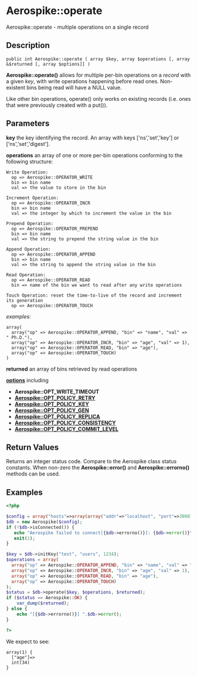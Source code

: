 
# Aerospike::operate

Aerospike::operate - multiple operations on a single record

## Description

```
public int Aerospike::operate ( array $key, array $operations [, array &$returned [, array $options]] )
```

**Aerospike::operate()** allows for multiple per-bin operations on a *record*
with a given *key*, with write operations happening before read ones.
Non-existent bins being read will have a NULL value.

Like other bin operations, operate() only works on existing records
(i.e. ones that were previously created with a put()).

## Parameters

**key** the key identifying the record. An array with keys ['ns','set','key'] or ['ns','set','digest'].

**operations** an array of one or more per-bin operations conforming
to the following structure:
```
Write Operation:
  op => Aerospike::OPERATOR_WRITE
  bin => bin name
  val => the value to store in the bin

Increment Operation:
  op => Aerospike::OPERATOR_INCR
  bin => bin name
  val => the integer by which to increment the value in the bin

Prepend Operation:
  op => Aerospike::OPERATOR_PREPEND
  bin => bin name
  val => the string to prepend the string value in the bin

Append Operation:
  op => Aerospike::OPERATOR_APPEND
  bin => bin name
  val => the string to append the string value in the bin

Read Operation:
  op => Aerospike::OPERATOR_READ
  bin => name of the bin we want to read after any write operations

Touch Operation: reset the time-to-live of the record and increment its generation
  op => Aerospike::OPERATOR_TOUCH
```
*examples:*
```
array(
  array("op" => Aerospike::OPERATOR_APPEND, "bin" => "name", "val" => " Ph.D."),
  array("op" => Aerospike::OPERATOR_INCR, "bin" => "age", "val" => 1),
  array("op" => Aerospike::OPERATOR_READ, "bin" => "age"),
  array("op" => Aerospike::OPERATOR_TOUCH)
)
```

**returned** an array of bins retrieved by read operations

**[options](aerospike.md)** including
- **Aerospike::OPT_WRITE_TIMEOUT**
- **[Aerospike::OPT_POLICY_RETRY](http://www.aerospike.com/apidocs/c/db/d65/group__client__policies.html#gaa9730980a8b0eda8ab936a48009a6718)**
- **[Aerospike::OPT_POLICY_KEY](http://www.aerospike.com/apidocs/c/db/d65/group__client__policies.html#gaa9c8a79b2ab9d3812876c3ec5d1d50ec)**
- **[Aerospike::OPT_POLICY_GEN](http://www.aerospike.com/apidocs/c/db/d65/group__client__policies.html#ga38c1a40903e463e5d0af0141e8c64061)**
- **[Aerospike::OPT_POLICY_REPLICA](http://www.aerospike.com/apidocs/c/db/d65/group__client__policies.html#gabce1fb468ee9cbfe54b7ab834cec79ab)**
- **[Aerospike::OPT_POLICY_CONSISTENCY](http://www.aerospike.com/apidocs/c/db/d65/group__client__policies.html#ga34dbe8d01c941be845145af643f9b5ab)**
- **[Aerospike::OPT_POLICY_COMMIT_LEVEL](http://www.aerospike.com/apidocs/c/db/d65/group__client__policies.html#ga17faf52aeb845998e14ba0f3745e8f23)**

## Return Values

Returns an integer status code.  Compare to the Aerospike class status
constants.  When non-zero the **Aerospike::error()** and
**Aerospike::errorno()** methods can be used.

## Examples

```php
<?php

$config = array("hosts"=>array(array("addr"=>"localhost", "port"=>3000)));
$db = new Aerospike($config);
if (!$db->isConnected()) {
   echo "Aerospike failed to connect[{$db->errorno()}]: {$db->error()}\n";
   exit(1);
}

$key = $db->initKey("test", "users", 1234);
$operations = array(
  array("op" => Aerospike::OPERATOR_APPEND, "bin" => "name", "val" => " Ph.D."),
  array("op" => Aerospike::OPERATOR_INCR, "bin" => "age", "val" => 1),
  array("op" => Aerospike::OPERATOR_READ, "bin" => "age"),
  array("op" => Aerospike::OPERATOR_TOUCH)
);
$status = $db->operate($key, $operations, $returned);
if ($status == Aerospike::OK) {
    var_dump($returned);
} else {
    echo "[{$db->errorno()}] ".$db->error();
}

?>
```

We expect to see:

```
array(1) {
  ["age"]=>
  int(34)
}
```

